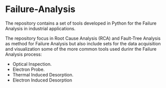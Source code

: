 # Failure-Analysis

The repository contains a set of tools developed in Python for the Failure Analysis in industrial applications. 

The repository focus in Root Cause Analysis (RCA) and Fault-Tree Analysis as method for Failure Analysis but also include sets for the data acquisition and visualization 
some of the more common tools used durinr the Failure Analysis process:

 - Optical Inspection.
 - Electron Probe.
 - Thermal Induced Desorption.
 - Electron Induced Desorption
  
 
